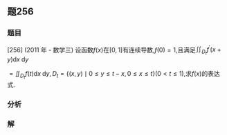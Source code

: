 ## 题256
### 题目
[256] (2011 年 - 数学三) 设函数$f( x)$在$\lbrack  {0,1}\rbrack$有连续导数,$f( 0)  = 1$,且满足${\iint }_{{D}_{t}}{f}^{\prime }( {x + y}) \mathrm{d}x\mathrm{\;d}y$

$= {\iint }_{{D}_{t}}f( t) \mathrm{d}x\mathrm{\;d}y,{D}_{t} = \{ ( {x, y})  \mid  0 \leq  y \leq  t - x,0 \leq  x \leq  t\} ( {0 < t \leq  1})$,求$f( x)$的表达式.
### 分析

### 解